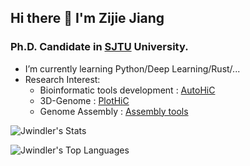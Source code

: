 ## Hi there 👋 I'm Zijie Jiang

### Ph.D. Candidate in [SJTU](https://en.sjtu.edu.cn/) University.


- I’m currently learning Python/Deep Learning/Rust/...
- Research Interest:
    + Bioinformatic tools development : [AutoHiC](https://github.com/Jwindler/AutoHiC)
    + 3D-Genome : [PlotHiC](https://github.com/Jwindler/PlotHiC)
    + Genome Assembly : [Assembly tools](https://github.com/Jwindler/Assembly_tools)



![Jwindler's Stats](https://github-readme-stats.vercel.app/api?username=Jwindler&theme=default&show_icons=true&hide_border=true&count_private=true)

![Jwindler's Top Languages](https://github-readme-stats.vercel.app/api/top-langs/?username=Jwindler&theme=default&show_icons=true&hide_border=true&layout=compact)
